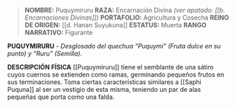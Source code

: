 > **NOMBRE:** Puquymiruru
> **RAZA:** Encarnación Divina *(ver apatado: [[b. Encarnaciones Divinas]])*
> **PORTAFOLIO:** Agricultura y Cosecha
> **REINO DE ORIGEN:** [[d. Hanan Suyukuna]]
> **ESTATUS:** Muerta
> **RANGO NARRATIVO:** Figurante

**PUQUYMIRURU** - _Desglosado del quechua “Puquymi” (Fruta dulce en su punto) y “Ruru” (Semilla)._

**DESCRIPCIÓN FÍSICA**
[[Puquymiruru]] tiene el semblante de una sátiro cuyos cuernos se extienden como ramas, germinando pequeños frutos en sus terminaciones. Toma ciertas características similares a [[Saphi Puquna]] al ser un vestigio de esta misma, teniendo un par de alas pequeñas que porta como una falda.